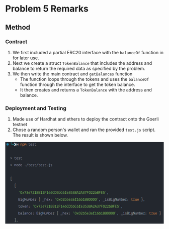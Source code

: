 # Problem 5 Remarks

## Method

### Contract

1. We first  included a partial ERC20 interface with the `balanceOf` function in for later use.
2. Next we create a struct `TokenBalance` that includes the address and balance to return the required data as specified by the problem.
3. We then write the main contract and `getBalances` function
   * The function loops through the tokens and uses the `balanceOf` function through the interface to get the token balance.
   * It then creates and returns a `TokenBalance` with the address and balance.

### Deployment and Testing

1. Made use of Hardhat and ethers to deploy the contract onto the Goerli testnet
2. Chose a random person's wallet and ran the provided `test.js` script. The result is shown below.

![1675777603129](image/README/1675777603129.png)
